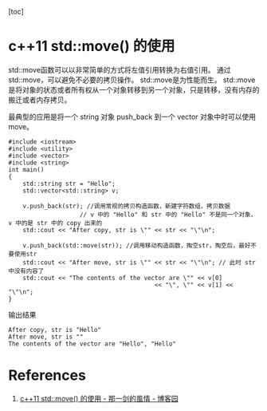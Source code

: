 [toc] 

# c++11 std::move() 的使用

std::move函数可以以非常简单的方式将左值引用转换为右值引用。
通过std::move，可以避免不必要的拷贝操作。
std::move是为性能而生。
std::move是将对象的状态或者所有权从一个对象转移到另一个对象，只是转移，没有内存的搬迁或者内存拷贝。

最典型的应用是将一个 string 对象 push_back 到一个 vector 对象中时可以使用 move。

```
#include <iostream>
#include <utility>
#include <vector>
#include <string>
int main()
{
    std::string str = "Hello";
    std::vector<std::string> v;

    v.push_back(str); //调用常规的拷贝构造函数，新建字符数组，拷贝数据
                    // v 中的 "Hello" 和 str 中的 "Hello" 不是同一个对象，v 中的是 str 中的 copy 出来的
    std::cout << "After copy, str is \"" << str << "\"\n";

    v.push_back(std::move(str)); //调用移动构造函数，掏空str，掏空后，最好不要使用str
    std::cout << "After move, str is \"" << str << "\"\n"; // 此时 str 中没有内容了
    std::cout << "The contents of the vector are \"" << v[0]
                                         << "\", \"" << v[1] << "\"\n";
}
```
 
 输出结果

```
After copy, str is "Hello"
After move, str is ""
The contents of the vector are "Hello", "Hello"
```

# References
1. [c++11 std::move() 的使用 - 那一剑的風情 - 博客园](https://www.cnblogs.com/SZxiaochun/p/8017349.html)

